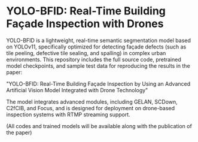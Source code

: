 # YOLO-BFID: Real-Time Building Façade Inspection with Drones

YOLO-BFID is a lightweight, real-time semantic segmentation model based on YOLOv11, specifically optimized for detecting façade defects (such as tile peeling, defective tile sealing, and spalling) in complex urban environments. This repository includes the full source code, pretrained model checkpoints, and sample test data for reproducing the results in the paper:

"YOLO-BFID: Real-Time Building Façade Inspection by Using an Advanced Artificial Vision Model Integrated with Drone Technology"

The model integrates advanced modules, including GELAN, SCDown, C2fCIB, and Focus, and is designed for deployment on drone-based inspection systems with RTMP streaming support.

(All codes and trained models will be available along with the publication of the paper)

